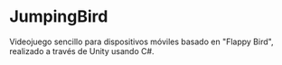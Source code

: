 # JumpingBird
Videojuego sencillo para dispositivos móviles basado en "Flappy Bird", realizado a través de Unity usando C#.
